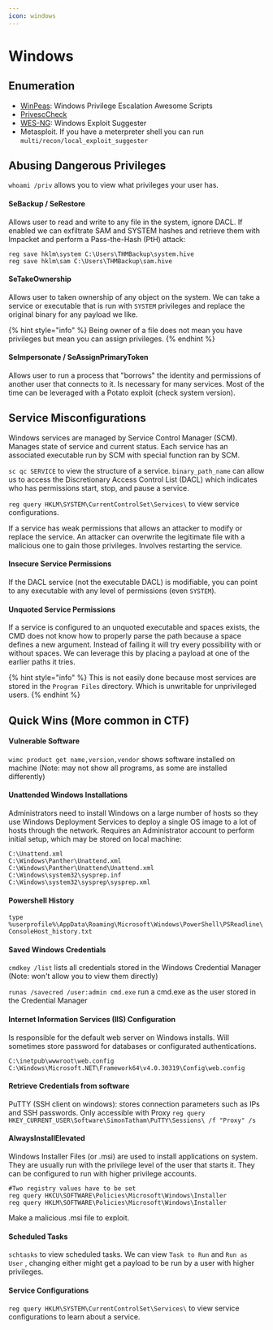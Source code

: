 ```yaml
---
icon: windows
---
```


# Windows

## Enumeration

* [WinPeas](https://github.com/peass-ng/PEASS-ng): Windows Privilege Escalation Awesome Scripts
* [PrivescCheck](https://github.com/itm4n/PrivescCheck)
* [WES-NG](https://github.com/bitsadmin/wesng): Windows Exploit Suggester
* Metasploit. If you have a meterpreter shell you can run `multi/recon/local_exploit_suggester`&#x20;

## Abusing Dangerous Privileges

`whoami /priv` allows you to view what privileges your user has.

#### SeBackup / SeRestore

Allows user to read and write to any file in the system, ignore DACL. If enabled we can exfiltrate SAM and SYSTEM hashes and retrieve them with Impacket and perform a Pass-the-Hash (PtH) attack:

```
reg save hklm\system C:\Users\THMBackup\system.hive
reg save hklm\sam C:\Users\THMBackup\sam.hive
```

#### SeTakeOwnership

Allows user to taken ownership of any object on the system. We can take a service or executable that is run with `SYSTEM` privileges and replace the original binary for any payload we like.

{% hint style="info" %}
Being owner of a file does not mean you have privileges but mean you can assign privileges.
{% endhint %}

#### SeImpersonate / SeAssignPrimaryToken

Allows user to run a process that "borrows" the identity and permissions of another user that connects to it. Is necessary for many services. Most of the time can be leveraged with a Potato exploit (check system version).

## Service Misconfigurations

Windows services are managed by Service Control Manager (SCM). Manages state of service and current status. Each service has an associated executable run by SCM with special function ran by SCM.

`sc qc SERVICE` to view the structure of a service. `binary_path_name` can allow us to access the Discretionary Access Control List (DACL) which indicates who has permissions start, stop, and pause a service.

`reg query HKLM\SYSTEM\CurrentControlSet\Services\` to view service configurations.

If a service has weak permissions that allows an attacker to modify or replace the service. An attacker can overwrite the legitimate file with a malicious one to gain those privileges. Involves restarting the service.

#### Insecure Service Permissions

If the DACL service (not the executable DACL) is modifiable, you can point to any executable with any level of permissions (even `SYSTEM`).

#### Unquoted Service Permissions

If a service is configured to an unquoted executable and spaces exists, the CMD does not know how to properly parse the path because a space defines a new argument. Instead of failing it will try every possibility with or without spaces. We can leverage this by placing a payload at one of the earlier paths it tries.

{% hint style="info" %}
This is not easily done because most services are stored in the `Program Files` directory. Which is unwritable for unprivileged users.
{% endhint %}

## Quick Wins (More common in CTF)

#### Vulnerable Software

`wimc product get name,version,vendor` shows software installed on machine (Note: may not show all programs, as some are installed differently)

#### Unattended Windows Installations

Administrators need to install Windows on a large number of hosts so they use Windows Deployment Services to deploy a single OS image to a lot of hosts through the network. Requires an Administrator account to perform initial setup, which may be stored on local machine:

```
C:\Unattend.xml
C:\Windows\Panther\Unattend.xml
C:\Windows\Panther\Unattend\Unattend.xml
C:\Windows\system32\sysprep.inf
C:\Windows\system32\sysprep\sysprep.xml
```

#### Powershell History

`type %userprofile%\AppData\Roaming\Microsoft\Windows\PowerShell\PSReadline\ConsoleHost_history.txt`&#x20;

#### Saved Windows Credentials

`cmdkey /list` lists all credentials stored in the Windows Credential Manager (Note: won't allow you to view them directly)

`runas /savecred /user:admin cmd.exe` run a cmd.exe as the user stored in the Credential Manager

#### Internet Information Services (IIS) Configuration

Is responsible for the default web server on Windows installs. Will sometimes store password for databases or configurated authentications.

```
C:\inetpub\wwwroot\web.config
C:\Windows\Microsoft.NET\Framework64\v4.0.30319\Config\web.config
```

#### Retrieve Credentials from software

PuTTY (SSH client on windows): stores connection parameters such as IPs and SSH passwords. Only accessible with Proxy  `reg query HKEY_CURRENT_USER\Software\SimonTatham\PuTTY\Sessions\ /f "Proxy" /s`

#### AlwaysInstallElevated

Windows Installer Files (or .msi) are used to install applications on system. They are usually run with the privilege level of the user that starts it. They can be configured to run with higher privilege accounts.

```
#Two registry values have to be set
reg query HKCU\SOFTWARE\Policies\Microsoft\Windows\Installer
reg query HKLM\SOFTWARE\Policies\Microsoft\Windows\Installer
```

Make a malicious .msi file to exploit.

#### Scheduled Tasks

`schtasks` to view scheduled tasks. We can view `Task to Run` and `Run as User` , changing either might get a payload to be run by a user with higher privileges.

#### Service Configurations

`reg query HKLM\SYSTEM\CurrentControlSet\Services\` to view service configurations to learn about a service.&#x20;

